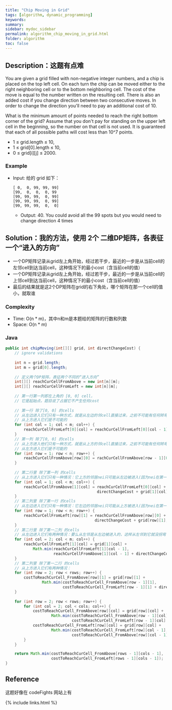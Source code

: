```yaml
---
title: "Chip Moving in Grid"
tags: [algorithm, dynamic_programming]
keywords:
summary:
sidebar: mydoc_sidebar
permalink: algorithm_chip_moving_in_grid.html
folder: algorithm
toc: false
---
```


## Description：这题有点难
You are given a grid filled with non-negative integer numbers, and a chip is placed on the top left cell. 
On each turn the chip can be moved either to the right neighboring cell or to the bottom neighboring cell. 
The cost of the move is equal to the number written on the resulting cell.
There is also an added cost if you change direction between two consecutive moves. 
In order to change the direction you'll need to pay an additional cost of 10.

What is the minimum amount of points needed to reach the right bottom corner of the grid?
Assume that you don't pay for standing on the upper left cell in the beginning, so the number on that cell is not used.
It is guaranteed that each of all possible paths will cost less than 10^7 points.
* 1 ≤ grid.length ≤ 10,
* 1 ≤ grid[0].length ≤ 10,
* 0 ≤ grid[i][j] ≤ 2000.

### Example
* Input: 给的 grid 如下：
  ```
  [ 0,  0, 99, 99, 99]
  [99,  0,  0,  0, 99
  [99, 99, 99,  0, 99]
  [99, 99, 99,  0, 99]
  [99, 99, 99,  0,  0]
  ```
  * Output: 40. You could avoid all the 99 spots but you would need to change direction 4 times

## Solution：我的方法，使用 2个 二维DP矩阵，各表征一个“进入的方向”
* 一个DP矩阵记录从grid左上角开始，经过若干步，最近的一步是从当前cell的左邻cell到达当前cell，这种情况下的最小cost（含当前cell的值）
* 一个DP矩阵记录从grid左上角开始，经过若干步，最近的一步是从当前cell的上邻cell到达当前cell，这种情况下的最小cost（含当前cell的值）
* 最后的结果就是这2个DP矩阵在grid的右下角处，哪个矩阵在那一个cell的值小，就取谁

### Complexity
* Time: O(n * m)，其中n和m是本题给的矩阵的行数和列数
* Space: O(n * m)

### Java
```java
public int chipMoving(int[][] grid, int directChangeCost) {
    // ignore validations
    
    int n = grid.length;
    int m = grid[0].length;
    
    // 定义两个DP矩阵，表征两个不同的“进入方向”
    int[][] reachCurCellFromAbove = new int[n][m];
    int[][] reachCurCellFromLeft = new int[n][m];
    
    // 第一行第一列即左上角的 [0, 0] cell，
    // 它是起始点，题目说了占据它不产生任何cost
    
    // 第一行 除了[0, 0] 的cells
    // 从左边进入它们只有一种方式，就是从左边的邻cell直接过来，之前不可能有任何转弯
    // 从上方进入它们是不可能的
    for (int col = 1; col < m; col++) {
        reachCurCellFromLeft[0][col] = reachCurCellFromLeft[0][col - 1] + grid[0][col];
    }
    // 第一列 除了[0, 0] 的cells
    // 从上方进入他们只有一种方式，就是从上方的邻cell直接过来，之前不可能有任何转弯
    // 从左方进入它们是不可能的
    for (int row = 1; row < n; row++) {
        reachCurCellFromAbove[row][0] = rachCurCellFromAbove[row - 1][0] + grid[row][0];
    }
    
    // 第二行里 除了第一列 的cells
    // 从上方进入它们只有一种情况：它上方的邻居nei只可能从左边被进入(因为nei在第一行)，所以从nei到它必须转一次弯
    for (int col = 1; col < m; col++) {
        reachCurCellFromAbove[1][col] = reachCurCellFromLeft[0][col] + 
                                        directChangeCost + grid[1][col];
    }
    // 第二列里 除了第一行 的cells
    // 从左边进入它们只有一种情况：它左边的邻居nei只可能从上方被进入(因为nei在第一列)，所以从nei到它必须转一次弯
    for (int row = 1; row < n; row++) {
        reachCurCellFromLeft[row][1] = reachCurCellFromAbove[row][0] + 
                                       directChangeCost + grid[row][1];
    }
    // 第二行里 除了第一二列 的cells
    // 从左边进入它们有两种情况：要么从左邻是从左边被进入的，这样从左邻到它就没拐弯；要么左邻是被从上方被进入的，这样从左邻到它就拐弯了
    for (int col = 2; col < m; col++) {
        reachCurCellFromLeft[1][col] = grid[1][col] + 
            Math.min(reachCurCellFromLeft[1][col - 1], 
                     reachCurCellFromAbove[1][col - 1] + directChangeCost);
    }
    // 第二列里 除了第一二行 的cells
    // 从上方进入它们有两种情况：
    for (int row = 2; row < rows; row++) {
        costToReachCurCell_FromAbove[row][1] = grid[row][1] + 
                Math.min(costToReachCurCell_FromAbove[row - 1][1], 
                         costToReachCurCell_FromLeft[row - 1][1] + directChangeCost);
    }
    
    for (int row = 2; row < rows; row++) {
        for (int col = 2; col < cols; col++) {
            costToReachCurCell_FromAbove[row][col] = grid[row][col] + 
                    Math.min(costToReachCurCell_FromAbove[row - 1][col], 
                             costToReachCurCell_FromLeft[row - 1][col] + directChangeCost);
            costToReachCurCell_FromLeft[row][col] = grid[row][col] + 
                    Math.min(costToReachCurCell_FromLeft[row][col - 1], 
                             costToReachCurCell_FromAbove[row][col - 1] + directChangeCost);
        }
    }

    return Math.min(costToReachCurCell_FromAbove[rows - 1][cols - 1], 
                    costToReachCurCell_FromLeft[rows - 1][cols - 1]);   
}
```

## Reference
这题好像在 codeFights 网站上有

{% include links.html %}
